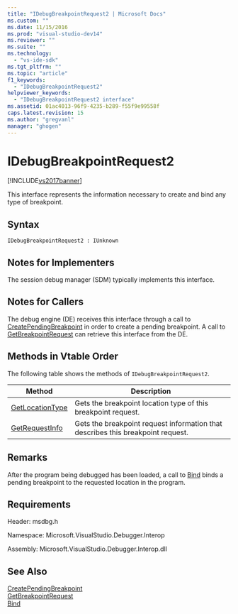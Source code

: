 ```yaml
---
title: "IDebugBreakpointRequest2 | Microsoft Docs"
ms.custom: ""
ms.date: 11/15/2016
ms.prod: "visual-studio-dev14"
ms.reviewer: ""
ms.suite: ""
ms.technology: 
  - "vs-ide-sdk"
ms.tgt_pltfrm: ""
ms.topic: "article"
f1_keywords: 
  - "IDebugBreakpointRequest2"
helpviewer_keywords: 
  - "IDebugBreakpointRequest2 interface"
ms.assetid: 01ac4013-96f9-4235-b289-f55f9e99558f
caps.latest.revision: 15
ms.author: "gregvanl"
manager: "ghogen"
---
```

# IDebugBreakpointRequest2
[!INCLUDE[vs2017banner](../../../includes/vs2017banner.md)]

This interface represents the information necessary to create and bind any type of breakpoint.  
  
## Syntax  
  
```  
IDebugBreakpointRequest2 : IUnknown  
```  
  
## Notes for Implementers  
 The session debug manager (SDM) typically implements this interface.  
  
## Notes for Callers  
 The debug engine (DE) receives this interface through a call to [CreatePendingBreakpoint](../../../extensibility/debugger/reference/idebugengine2-creatependingbreakpoint.md) in order to create a pending breakpoint. A call to [GetBreakpointRequest](../../../extensibility/debugger/reference/idebugpendingbreakpoint2-getbreakpointrequest.md) can retrieve this interface from the DE.  
  
## Methods in Vtable Order  
 The following table shows the methods of `IDebugBreakpointRequest2`.  
  
|Method|Description|  
|------------|-----------------|  
|[GetLocationType](../../../extensibility/debugger/reference/idebugbreakpointrequest2-getlocationtype.md)|Gets the breakpoint location type of this breakpoint request.|  
|[GetRequestInfo](../../../extensibility/debugger/reference/idebugbreakpointrequest2-getrequestinfo.md)|Gets the breakpoint request information that describes this breakpoint request.|  
  
## Remarks  
 After the program being debugged has been loaded, a call to [Bind](../../../extensibility/debugger/reference/idebugpendingbreakpoint2-bind.md) binds a pending breakpoint to the requested location in the program.  
  
## Requirements  
 Header: msdbg.h  
  
 Namespace: Microsoft.VisualStudio.Debugger.Interop  
  
 Assembly: Microsoft.VisualStudio.Debugger.Interop.dll  
  
## See Also  
 [CreatePendingBreakpoint](../../../extensibility/debugger/reference/idebugengine2-creatependingbreakpoint.md)   
 [GetBreakpointRequest](../../../extensibility/debugger/reference/idebugpendingbreakpoint2-getbreakpointrequest.md)   
 [Bind](../../../extensibility/debugger/reference/idebugpendingbreakpoint2-bind.md)

